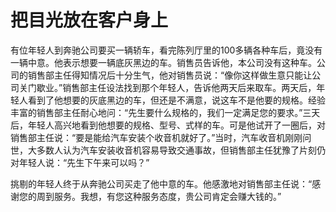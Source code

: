 # 把目光放在客户身上

有位年轻人到奔驰公司要买一辆轿车，看完陈列厅里的100多辆各种车后，竟没有一辆中意。他表示想要一辆底灰黑边的车。销售员告诉他，本公司没有这种车。公司的销售部主任得知情况后十分生气，他对销售员说：“像你这样做生意只能让公司关门歇业。”销售部主任设法找到那个年轻人，告诉他两天后来取车。两天后，年轻人看到了他想要的灰底黑边的车，但还是不满意，说这车不是他要的规格。经验丰富的销售部主任耐心地问：“先生要什么规格的，我们一定满足您的要求。”三天后，年轻人高兴地看到他想要的规格、型号、式样的车。可是他试开了一圈后，对销售部主任说：“要是能给汽车安装个收音机就好了。”当时，汽车收音机刚刚问世，大多数人认为汽车安装收音机容易导致交通事故，但销售部主任犹豫了片刻仍对年轻人说：“先生下午来可以吗？” 

挑剔的年轻人终于从奔驰公司买走了他中意的车。他感激地对销售部主任说：“感谢您的周到服务。我想，有您这种服务态度，贵公司肯定会赚大钱的。”
 